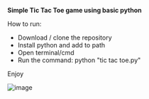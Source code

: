 **Simple Tic Tac Toe game using basic python**

How to run:
- Download / clone the repository
- Install python and add to path
- Open terminal/cmd
- Run the command: python "tic tac toe.py"

Enjoy


![image](https://i.ibb.co/TtcbgFm/image.png)
